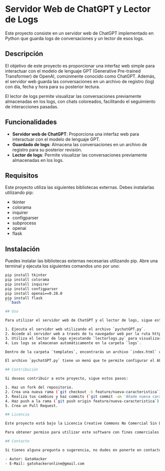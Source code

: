 # Servidor Web de ChatGPT y Lector de Logs

Este proyecto consiste en un servidor web de ChatGPT implementado en Python que guarda logs de conversaciones y un lector de esos logs.

## Descripción

El objetivo de este proyecto es proporcionar una interfaz web simple para interactuar con el modelo de lenguaje GPT (Generative Pre-trained Transformer) de OpenAI, comúnmente conocido como ChatGPT. Además, el servidor web guarda las conversaciones en un archivo de registro (log) con día, fecha y hora para su posterior lectura.

El lector de logs permite visualizar las conversaciones previamente almacenadas en los logs, con chats coloreados, facilitando el seguimiento de interacciones pasadas.

## Funcionalidades

- **Servidor web de ChatGPT**: Proporciona una interfaz web para interactuar con el modelo de lenguaje GPT.
- **Guardado de logs**: Almacena las conversaciones en un archivo de registro para su posterior revisión.
- **Lector de logs**: Permite visualizar las conversaciones previamente almacenadas en los logs.

## Requisitos

Este proyecto utiliza las siguientes bibliotecas externas. Debes instalarlas utilizando pip:

- tkinter
- colorama
- inquirer
- configparser
- subprocess
- openai
- flask

## Instalación

Puedes instalar las bibliotecas externas necesarias utilizando pip. Abre una terminal y ejecuta los siguientes comandos uno por uno:

```bash
pip install tkinter
pip install colorama
pip install inquirer
pip install configparser
pip install openai==0.28.0
pip install flask
```bash

## Uso

Para utilizar el servidor web de ChatGPT y el lector de logs, sigue estos pasos:

1. Ejecuta el servidor web utilizando el archivo `pychatGPT.py`.
2. Accede al servidor web a través de tu navegador web por la ruta http://127.0.0.1:5000 y sigue las instrucciones para interactuar con ChatGPT.
3. Utiliza el lector de logs ejecutando `lectorlogs.py` para visualizar conversaciones pasadas almacenadas en los logs.
4. Los logs se almacenan automáticamente en la carpeta `logs`.

Dentro de la carpeta `templates`, encontrarás un archivo `index.html` que puedes modificar para implementar diferentes colores a `<code>`, ya que el servidor distingue entre texto corriente y código, coloreándolo con `highlight.min.js`.

El archivo `pychatGPT.py` tiene un menú que te permite configurar el API key, el motor y otros datos necesarios para la ejecución del servidor.

## Contribución

Si deseas contribuir a este proyecto, sigue estos pasos:

1. Haz un fork del repositorio.
2. Crea una nueva rama (`git checkout -b feature/nueva-caracteristica`).
3. Realiza tus cambios y haz commits (`git commit -am 'Añade nueva característica'`).
4. Haz push a la rama (`git push origin feature/nueva-caracteristica`).
5. Crea un Pull Request.

## Licencia

Este proyecto está bajo la Licencia Creative Commons No Comercial Sin Derivados (CC BY-NC-ND), lo que significa que puedes leer, compartir y utilizar el código libremente para fines no comerciales, siempre y cuando incluyas el aviso de copyright y la licencia en todas las copias o partes sustanciales del software. No se permite la venta del software sin permiso previo del titular de los derechos de autor. Este software se proporciona "tal cual", sin garantía de ningún tipo. Consulta el archivo `LICENSE` para obtener más detalles.

Para obtener permiso para utilizar este software con fines comerciales o realizar modificaciones, contáctame para discutir la posibilidad de obtener una licencia adecuada.

## Contacto

Si tienes alguna pregunta o sugerencia, no dudes en ponerte en contacto conmigo:

- Autor: GatoHacker
- E-Mail: gatohackeronline@gmail.com
